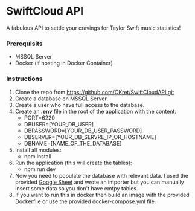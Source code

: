 # SwiftCloud API

A fabulous API to settle your cravings for Taylor Swift music statistics!

### Prerequisits

 - MSSQL Server
 - Docker (if hosting in Docker Container)

### Instructions

 1. Clone the repo from https://github.com/CKret/SwiftCloudAPI.git
 2. Create a database on MSSQL Server.
 3. Create a user who have full access to the database.
 4. Create an **.env** file in the root of the application with the content:
    - PORT=6220
    - DBUSER=[YOUR_DB_USER]
    - DBPASSWORD=[YOUR_DB_USER_PASSWORD]
    - DBSERVER=[YOUR_DB_SERVRE_IP_OR_HOSTNAME]
    - DBNAME=[NAME_OF_THE_DATABASE]
 5. Install all modules:
    - npm install
 6. Run the application (this will create the tables):
    - npm run dev
 7. Now you need to populate the database with relevant data. I used the provided [Google Sheet](https://docs.google.com/spreadsheets/d/1iNGwJWu4ghwM_jP3U81SRU9oneYqN4DTjW7j9t3lMh8/edit) and wrote an importer but you can manually insert some data so you don't have emtpy tables.
 8. If you want to run this in docker then build an image with the provided Dockerfile or use the provided docker-compose.yml file.
